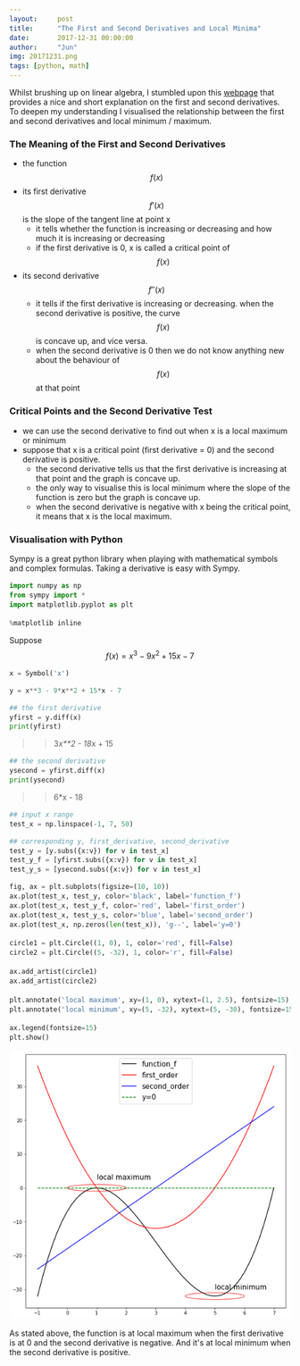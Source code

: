 ```yaml
---
layout:     post
title:      "The First and Second Derivatives and Local Minima"
date:       2017-12-31 00:00:00
author:     "Jun"
img: 20171231.png
tags: [python, math]
---
```


Whilst brushing up on linear algebra, I stumbled upon this <a href="https://math.dartmouth.edu/opencalc2/cole/lecture8.pdf">webpage</a> that provides a nice and short explanation on the first and second derivatives. To deepen my understanding I visualised the relationship between the first and second derivatives and local minimum / maximum.

### The Meaning of the First and Second Derivatives
- the function $$f(x)$$
- its first derivative $$f'(x)$$ is the slope of the tangent line at point x
  - it tells whether the function is increasing or decreasing and how much it is increasing or decreasing
  - if the first derivative is 0, x is called a critical point of $$f(x)$$
- its second derivative $$f''(x)$$
  - it tells if the first derivative is increasing or decreasing. when the second derivative is positive, the curve $$f(x)$$ is concave up, and vice versa.
  - when the second derivative is 0 then we do not know anything new about the behaviour of $$f(x)$$ at that point

### Critical Points and the Second Derivative Test
- we can use the second derivative to find out when x is a local maximum or minimum
- suppose that x is a critical point (first derivative = 0) and the second derivative is positive. 
  - the second derivative tells us that the first derivative is increasing at that point and the graph is concave up.
  - the only way to visualise this is local minimum where the slope of the function is zero but the graph is concave up. 
  - when the second derivative is negative with x being the critical point, it means that x is the local maximum.

### Visualisation with Python
Sympy is a great python library when playing with mathematical symbols and complex formulas. Taking a derivative is easy with Sympy.


```python
import numpy as np
from sympy import *
import matplotlib.pyplot as plt

%matplotlib inline
```

Suppose $$f(x) = x^3 - 9x^2 + 15x - 7$$


```python
x = Symbol('x')
```


```python
y = x**3 - 9*x**2 + 15*x - 7
```


```python
## the first derivative
yfirst = y.diff(x)
print(yfirst)
```

>> 3*x**2 - 18*x + 15



```python
## the second derivative
ysecond = yfirst.diff(x)
print(ysecond)
```

>> 6*x - 18



```python
## input x range
test_x = np.linspace(-1, 7, 50)
```


```python
## corresponding y, first_derivative, second_derivative
test_y = [y.subs({x:v}) for v in test_x]
test_y_f = [yfirst.subs({x:v}) for v in test_x]
test_y_s = [ysecond.subs({x:v}) for v in test_x]
```


```python
fig, ax = plt.subplots(figsize=(10, 10))
ax.plot(test_x, test_y, color='black', label='function_f')
ax.plot(test_x, test_y_f, color='red', label='first_order')
ax.plot(test_x, test_y_s, color='blue', label='second_order')
ax.plot(test_x, np.zeros(len(test_x)), 'g--', label='y=0')

circle1 = plt.Circle((1, 0), 1, color='red', fill=False)
circle2 = plt.Circle((5, -32), 1, color='r', fill=False)

ax.add_artist(circle1)
ax.add_artist(circle2)

plt.annotate('local maximum', xy=(1, 0), xytext=(1, 2.5), fontsize=15)
plt.annotate('local minimum', xy=(5, -32), xytext=(5, -30), fontsize=15)

ax.legend(fontsize=15)
plt.show()
```


![png](/assets/materials/20171231/The%20First%20and%20Second%20Derivatives%20and%20Local%20Minima_10_0.png)


As stated above, the function is at local maximum when the first derivative is at 0 and the second derivative is negative. And it's at local minimum when the second derivative is positive. 
